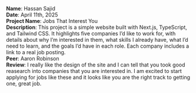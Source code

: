 **Name**: Hassan Sajid
<br/>
**Date**: April 11th, 2025
<br/>
**Project Name**: Jobs That Interest You
<br/>
**Description**: This project is a simple website built with Next.js, TypeScript, and Tailwind CSS. It highlights five companies I’d like to work for, with details about why I’m interested in them, what skills I already have, what I’d need to learn, and the goals I’d have in each role. Each company includes a link to a real job posting.
<br/>
**Peer**: Aaron Robinson
<br/>
**Review**: I really like the design of the site and I can tell that you took good reasearch into companies that you are interested in. I am excited to start applying for jobs like these and it looks like you are the right track to getting one, great job.
<br/>

